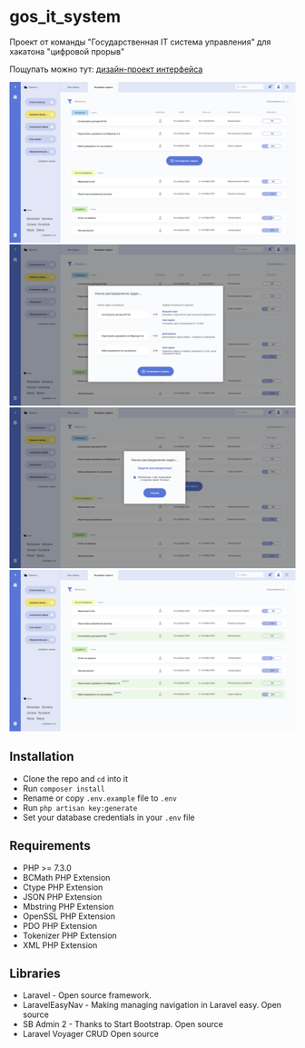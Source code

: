 # gos_it_system
Проект от команды "Государственная IT система управления" для хакатона "цифровой прорыв"

Пощупать можно тут: [дизайн-проект интерфейса](https://xd.adobe.com/view/9d85c7d1-a7ce-4ade-5bdd-af733f1e5af6-ebb4/?fullscreen)

![Главный экран](https://github.com/starinajes/gos_it_system/blob/main/slide_main.jpg)
![Модальное окно 1 шаг](https://github.com/starinajes/gos_it_system/blob/main/slide_modal_1_step.jpg)
![Модальное окно результат](https://github.com/starinajes/gos_it_system/blob/main/slide_modal_result.jpg)
![Главный экран - результат](https://github.com/starinajes/gos_it_system/blob/main/slide_main_result.jpg)

## Installation
- Clone the repo and `cd` into it
- Run `composer install`
- Rename or copy `.env.example` file to `.env`
- Run `php artisan key:generate`
- Set your database credentials in your `.env` file

## Requirements
- PHP >= 7.3.0
- BCMath PHP Extension
- Ctype PHP Extension
- JSON PHP Extension
- Mbstring PHP Extension
- OpenSSL PHP Extension
- PDO PHP Extension
- Tokenizer PHP Extension
- XML PHP Extension

## Libraries
- Laravel - Open source framework.
- LaravelEasyNav - Making managing navigation in Laravel easy.  Open source
- SB Admin 2 - Thanks to Start Bootstrap.  Open source
- Laravel Voyager CRUD  Open source
